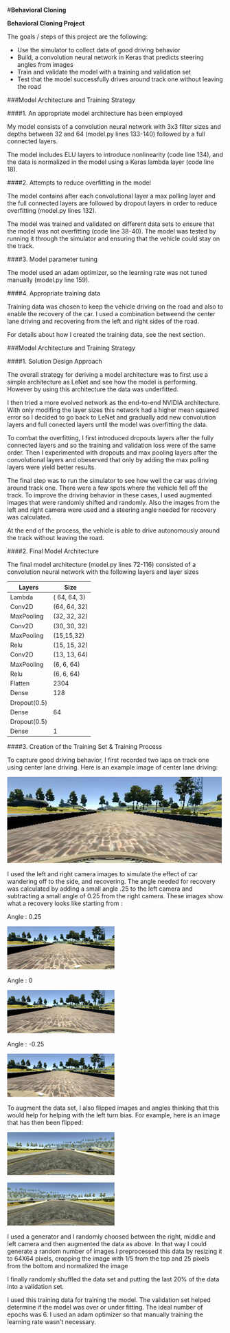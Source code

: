 #**Behavioral Cloning** 


**Behavioral Cloning Project**

The goals / steps of this project are the following:
* Use the simulator to collect data of good driving behavior
* Build, a convolution neural network in Keras that predicts steering angles from images
* Train and validate the model with a training and validation set
* Test that the model successfully drives around track one without leaving the road

[//]: # (Image References)

[image1]: ./img/center.jpg "Model Visualization"
[image2]: ./examples/placeholder.png "Grayscaling"
[image3]: ./img/left.jpg    "Recovery Image"
[image4]: ./img/center_angle.jpg "Recovery Image"
[image5]: ./img/right.jpg "Recovery Image"
[image6]: ./img/flip_init.jpg "Normal Image"
[image7]: ./img/flip.jpg "Flipped Image"


###Model Architecture and Training Strategy

####1. An appropriate model architecture has been employed

My model consists of a convolution neural network with 3x3 filter sizes and depths between 32 and 64 (model.py lines 133-140) followed by a full connected layers. 

The model includes ELU layers to introduce nonlinearity (code line 134), and the data is normalized in the model using a Keras lambda layer (code line 18). 

####2. Attempts to reduce overfitting in the model

The model contains after each convolutional layer a max polling layer and the full connected layers are followed by dropout layers in order to reduce overfitting (model.py lines 132). 

The model was trained and validated on different data sets to ensure that the model was not overfitting (code line 38-40). The model was tested by running it through the simulator and ensuring that the vehicle could stay on the track.

####3. Model parameter tuning

The model used an adam optimizer, so the learning rate was not tuned manually (model.py line 159).

####4. Appropriate training data

Training data was chosen to keep the vehicle driving on the road and also to enable the recovery of the car. I used a combination betweend the center lane driving and  recovering from the left and right sides of the road.

For details about how I created the training data, see the next section. 

###Model Architecture and Training Strategy

####1. Solution Design Approach

The overall strategy for deriving a model architecture was to first use a simple architecture as LeNet
and see how the model is performing. However by using this architecture the data was underfitted.

I then tried a more evolved network as the end-to-end NVIDIA architecture. With only modifing the layer sizes this network had a higher 
mean squared error so I decided to go back to LeNet and gradually add new convolution layers and full conected layers until the model was overfitting the data.

To combat the overfitting, I first introduced dropouts layers after the fully connected layers and so the training and validation loss were of the same order.
Then I experimented with dropouts and max pooling layers after the convolutional layers and obeserved that only by adding the 
max polling layers were yield better results.

The final step was to run the simulator to see how well the car was driving around track one. There were a few spots where the vehicle fell off the track. To improve the driving behavior in these cases, 
I used augmented images that were randomly shifted and randomly. Also the images from the left and right camera were used and
a steering angle needed for recovery was calculated. 

At the end of the process, the vehicle is able to drive autonomously around the track without leaving the road.

####2. Final Model Architecture

The final model architecture (model.py lines 72-116) consisted of a convolution neural network with the following layers and layer sizes 

|  Layers |  Size |
|---|---|
| Lambda   |   ( 64, 64, 3) |
|Conv2D |    (64, 64, 32)   
|MaxPooling | (32, 32, 32) 
| Conv2D  |  (30, 30, 32) |
|  MaxPooling | (15,15,32)  |
|  Relu |    (15, 15, 32)
|   Conv2D |  (13, 13, 64) |
|  MaxPooling |  (6, 6, 64) |
|  Relu |  (6, 6, 64) |
|  Flatten |  2304 |
|  Dense | 128  |
|  Dropout(0.5) |   |
|  Dense | 64  |
|  Dropout(0.5) |  |
|  Dense | 1  |


####3. Creation of the Training Set & Training Process

To capture good driving behavior, I first recorded two laps on track one using center lane driving. Here is an example image of center lane driving:

![alt text][image1]

I used the left and right camera images to simulate the effect of car wandering off to the side, and recovering.
The angle needed for recovery was calculated by adding a small angle .25 to the left camera and subtracting a small angle of 0.25 from the right camera. 
These images show what a recovery looks like starting from :

Angle : 0.25

![alt text][image3] 

Angle : 0

![alt text][image4]

Angle : -0.25

![alt text][image5]


To augment the data set, I also flipped images and angles thinking that this would help for helping with the left turn bias. 
For example, here is an image that has then been flipped:

![alt text][image6]

![alt text][image7]

I used a generator and I randomly choosed between the right, middle and left camera and then augmented the data as above. 
In that way I could generate a random number of images.I preprocessed this data by resizing it to 64X64 pixels, 
cropping the image with 1/5 from the top and 25 pixels from the bottom and normalized the image 


I finally randomly shuffled the data set and putting the last 20% of the data into a validation set. 

I used this training data for training the model. The validation set helped determine if the model was over or under fitting. The ideal number of epochs was 6. I used an adam optimizer so that manually training the learning rate wasn't necessary.
